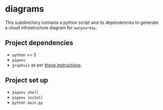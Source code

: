 # diagrams

This subdirectory contains a python script and its dependencies to generate a cloud infrastructure diagram for `ownyourday`.

## Project dependencies

- `python` >= 3
- `pipenv`
- `graphviz` as per [these instructions](https://github.com/mingrammer/diagrams#getting-started).

## Project set up

- `pipenv shell`
- `pipenv install`
- `python main.py`
